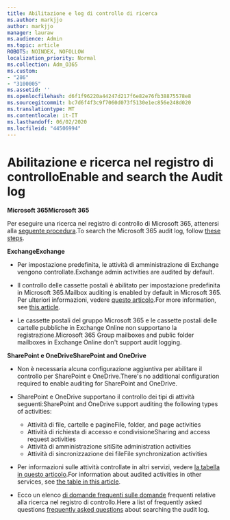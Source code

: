 ```yaml
---
title: Abilitazione e log di controllo di ricerca
ms.author: markjjo
author: markjjo
manager: lauraw
ms.audience: Admin
ms.topic: article
ROBOTS: NOINDEX, NOFOLLOW
localization_priority: Normal
ms.collection: Adm_O365
ms.custom:
- "286"
- "3100005"
ms.assetid: ''
ms.openlocfilehash: d6f1f96220a44247d217f6e82e76fb38875578e8
ms.sourcegitcommit: bc7d6f4f3c9f7060d073f5130e1ec856e248d020
ms.translationtype: MT
ms.contentlocale: it-IT
ms.lasthandoff: 06/02/2020
ms.locfileid: "44506994"
---
```

# <a name="enable-and-search-the-audit-log"></a><span data-ttu-id="d5595-102">Abilitazione e ricerca nel registro di controllo</span><span class="sxs-lookup"><span data-stu-id="d5595-102">Enable and search the Audit log</span></span>

<span data-ttu-id="d5595-103">**Microsoft 365**</span><span class="sxs-lookup"><span data-stu-id="d5595-103">**Microsoft 365**</span></span>

<span data-ttu-id="d5595-104">Per eseguire una ricerca nel registro di controllo di Microsoft 365, attenersi alla [seguente procedura](https://docs.microsoft.com/microsoft-365/compliance/search-the-audit-log-in-security-and-compliance#search-the-audit-log).</span><span class="sxs-lookup"><span data-stu-id="d5595-104">To search the Microsoft 365 audit log, follow [these steps](https://docs.microsoft.com/microsoft-365/compliance/search-the-audit-log-in-security-and-compliance#search-the-audit-log).</span></span>

<span data-ttu-id="d5595-105">**Exchange**</span><span class="sxs-lookup"><span data-stu-id="d5595-105">**Exchange**</span></span>

- <span data-ttu-id="d5595-106">Per impostazione predefinita, le attività di amministrazione di Exchange vengono controllate.</span><span class="sxs-lookup"><span data-stu-id="d5595-106">Exchange admin activities are audited by default.</span></span>

- <span data-ttu-id="d5595-107">Il controllo delle cassette postali è abilitato per impostazione predefinita in Microsoft 365.</span><span class="sxs-lookup"><span data-stu-id="d5595-107">Mailbox auditing is enabled by default in Microsoft 365.</span></span> <span data-ttu-id="d5595-108">Per ulteriori informazioni, vedere [questo articolo](https://docs.microsoft.com/microsoft-365/compliance/enable-mailbox-auditing).</span><span class="sxs-lookup"><span data-stu-id="d5595-108">For more information, see  [this article](https://docs.microsoft.com/microsoft-365/compliance/enable-mailbox-auditing).</span></span>

- <span data-ttu-id="d5595-109">Le cassette postali del gruppo Microsoft 365 e le cassette postali delle cartelle pubbliche in Exchange Online non supportano la registrazione.</span><span class="sxs-lookup"><span data-stu-id="d5595-109">Microsoft 365 Group mailboxes and public folder mailboxes in Exchange Online don't support audit logging.</span></span>

<span data-ttu-id="d5595-110">**SharePoint e OneDrive**</span><span class="sxs-lookup"><span data-stu-id="d5595-110">**SharePoint and OneDrive**</span></span>

- <span data-ttu-id="d5595-111">Non è necessaria alcuna configurazione aggiuntiva per abilitare il controllo per SharePoint e OneDrive.</span><span class="sxs-lookup"><span data-stu-id="d5595-111">There's no additional configuration required to enable auditing for SharePoint and OneDrive.</span></span>

- <span data-ttu-id="d5595-112">SharePoint e OneDrive supportano il controllo dei tipi di attività seguenti:</span><span class="sxs-lookup"><span data-stu-id="d5595-112">SharePoint and OneDrive support auditing the following types of activities:</span></span>

    - <span data-ttu-id="d5595-113">Attività di file, cartelle e pagine</span><span class="sxs-lookup"><span data-stu-id="d5595-113">File, folder, and page activities</span></span>
    - <span data-ttu-id="d5595-114">Attività di richiesta di accesso e condivisione</span><span class="sxs-lookup"><span data-stu-id="d5595-114">Sharing and access request activities</span></span>
    - <span data-ttu-id="d5595-115">Attività di amministrazione siti</span><span class="sxs-lookup"><span data-stu-id="d5595-115">Site administration activities</span></span>
    - <span data-ttu-id="d5595-116">Attività di sincronizzazione dei file</span><span class="sxs-lookup"><span data-stu-id="d5595-116">File synchronization activities</span></span>

- <span data-ttu-id="d5595-117">Per informazioni sulle attività controllate in altri servizi, vedere [la tabella in questo articolo](https://docs.microsoft.com/microsoft-365/compliance/search-the-audit-log-in-security-and-compliance#audited-activities).</span><span class="sxs-lookup"><span data-stu-id="d5595-117">For information about audited activities in other services, see  [the table in this article](https://docs.microsoft.com/microsoft-365/compliance/search-the-audit-log-in-security-and-compliance#audited-activities).</span></span>

- <span data-ttu-id="d5595-118">Ecco un elenco [di domande frequenti sulle domande](https://docs.microsoft.com/microsoft-365/compliance/search-the-audit-log-in-security-and-compliance#frequently-asked-questions) frequenti relative alla ricerca nel registro di controllo.</span><span class="sxs-lookup"><span data-stu-id="d5595-118">Here a list of frequently asked questions [frequently asked questions](https://docs.microsoft.com/microsoft-365/compliance/search-the-audit-log-in-security-and-compliance#frequently-asked-questions) about searching the audit log.</span></span>